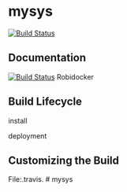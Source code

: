 # mysys

[![Build Status](https://travis-ci.org/robisys/mysys.svg)](https://travis-ci.org/robisys/mysys)

## Documentation
[![Build Status](https://docs.travis-ci.com/)](https://docs.travis-ci.com/)
Robidocker
## Build Lifecycle
install 

deployment

## Customizing the Build 
File:.travis.  # mysys
